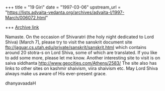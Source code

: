 +++
title = "19 Giri"
date = "1997-03-06"
upstream_url = "https://lists.advaita-vedanta.org/archives/advaita-l/1997-March/006072.html"

+++
[Archive link](https://lists.advaita-vedanta.org/archives/advaita-l/1997-March/006072.html)

Namaste.
        On the occasion of Shivaratri (the holy night dedicated to Lord
Shiva) [March 7], please try to visit the sanskrit document site
        ftp://jaguar.cs.utah.edu/private/sanskrit/sanskrit.html
which contains around 20 stotra-s on Lord Shiva, some of which are
translated. If you like to add some more, please let me know.
        Another interesting site to visit is on saiva siddhanta
        http://www.geocities.com/Athens/2583/
The site also has links to other sites on kashmir shaivism, viira shaivism
etc. May Lord Shiva always make us aware of His ever-present grace.

dhanyavaadaH

